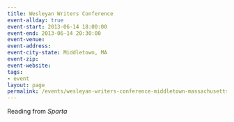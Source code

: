 ```yaml
---
title: Wesleyan Writers Conference
event-allday: true
event-start: 2013-06-14 18:00:00
event-end: 2013-06-14 20:30:00
event-venue: 
event-address: 
event-city-state: Middletown, MA
event-zip:
event-website:  
tags:
- event
layout: page
permalink: /events/wesleyan-writers-conference-middletown-massachusetts/
---
```

Reading from *Sparta*